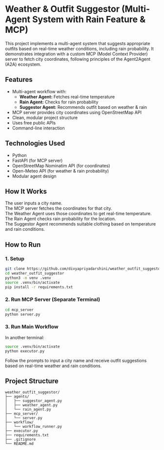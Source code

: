 
# Weather & Outfit Suggestor (Multi-Agent System with Rain Feature & MCP)

This project implements a multi-agent system that suggests appropriate outfits based on real-time weather conditions, including rain probability. It demonstrates integration with a custom MCP (Model Context Provider) server to fetch city coordinates, following principles of the Agent2Agent (A2A) ecosystem.

## Features

- Multi-agent workflow with:
  - **Weather Agent:** Fetches real-time temperature
  - **Rain Agent:** Checks for rain probability
  - **Suggestor Agent:** Recommends outfit based on weather & rain
- MCP server provides city coordinates using OpenStreetMap API
- Clean, modular project structure
- Uses free public APIs
- Command-line interaction

## Technologies Used

- Python
- FastAPI (for MCP server)
- OpenStreetMap Nominatim API (for coordinates)
- Open-Meteo API (for weather & rain probability)
- Modular agent design

## How It Works

The user inputs a city name.  
The MCP server fetches the coordinates for that city.  
The Weather Agent uses those coordinates to get real-time temperature.  
The Rain Agent checks rain probability for the location.  
The Suggestor Agent recommends suitable clothing based on temperature and rain conditions.  

## How to Run

### 1. Setup

```bash
git clone https://github.com/divyapriyadarshini/weather_outfit_suggestor.git
cd weather_outfit_suggestor
python3 -m venv .venv
source .venv/bin/activate
pip install -r requirements.txt
```

### 2. Run MCP Server (Separate Terminal)

```bash
cd mcp_server
python server.py
```

### 3. Run Main Workflow

In another terminal:

```bash
source .venv/bin/activate
python executor.py
```

Follow the prompts to input a city name and receive outfit suggestions based on real-time weather and rain conditions.

## Project Structure

```
weather_outfit_suggestor/
├── agents/
│   ├── suggestor_agent.py
│   ├── weather_agent.py
│   └── rain_agent.py
├── mcp_server/
│   └── server.py
├── workflow/
│   └── workflow_runner.py
├── executor.py
├── requirements.txt
├── .gitignore
└── README.md
```


